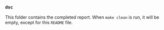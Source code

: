 ### `doc`

This folder contains the completed report.  When `make clean` is run, it will be empty, except for this `README` file.
